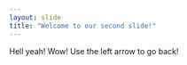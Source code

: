 ```yaml
---
layout: slide
title: "Welcome to our second slide!"
---
```

Hell yeah! Wow!
Use the left arrow to go back!
